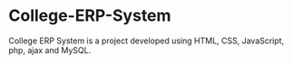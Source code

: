 # College-ERP-System
College ERP System is a project developed using HTML, CSS, JavaScript, php, ajax and MySQL.
